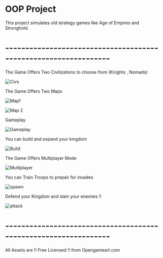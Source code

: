 # OOP Project

This project simulates old strategy games like Age of Empires and Stronghold.

# ----------------------------------------------------------------

The Game Offers Two Civilizations to choose from (Knights , Nomads)

![Civs](https://user-images.githubusercontent.com/79377889/197421181-a80e3a21-9526-479f-8188-e4fdd1f6fe10.gif)


The Game Offers Two Maps 

![Map1](https://user-images.githubusercontent.com/79377889/197421206-d9ae5c6d-2914-47e7-9430-975f71d7dad6.PNG)

![Map 2](https://user-images.githubusercontent.com/79377889/197421210-bd9200f0-f3aa-4ff9-9382-586cda741d65.PNG)

Gameplay 

![Gameplay](https://user-images.githubusercontent.com/79377889/197421238-fa38368c-ebf9-4fc3-a9e5-ec2222d0a32a.gif)

You can build and expand your kingdom

![Build](https://user-images.githubusercontent.com/79377889/197421260-1db1f9c4-4691-41da-821d-147e05f4da67.gif)

The Game Offers Multiplayer Mode

![Multiplayer](https://user-images.githubusercontent.com/79377889/197421274-edaf24c6-56a6-43de-92ed-7dd2aaf3019f.gif)

You can Train Troops to prepair for invades 

![spawn](https://user-images.githubusercontent.com/79377889/197421298-5b3164ec-100f-460e-a837-88222bfc97be.gif)

Defend your Kingdom and slain your enemies !!

![attack](https://user-images.githubusercontent.com/79377889/197421327-b5b89917-77fb-4f49-8a7e-6bab86d389c5.gif)

# ----------------------------------------------------------------

All Assets are !! Free Licensed !! from Opengameart.com


